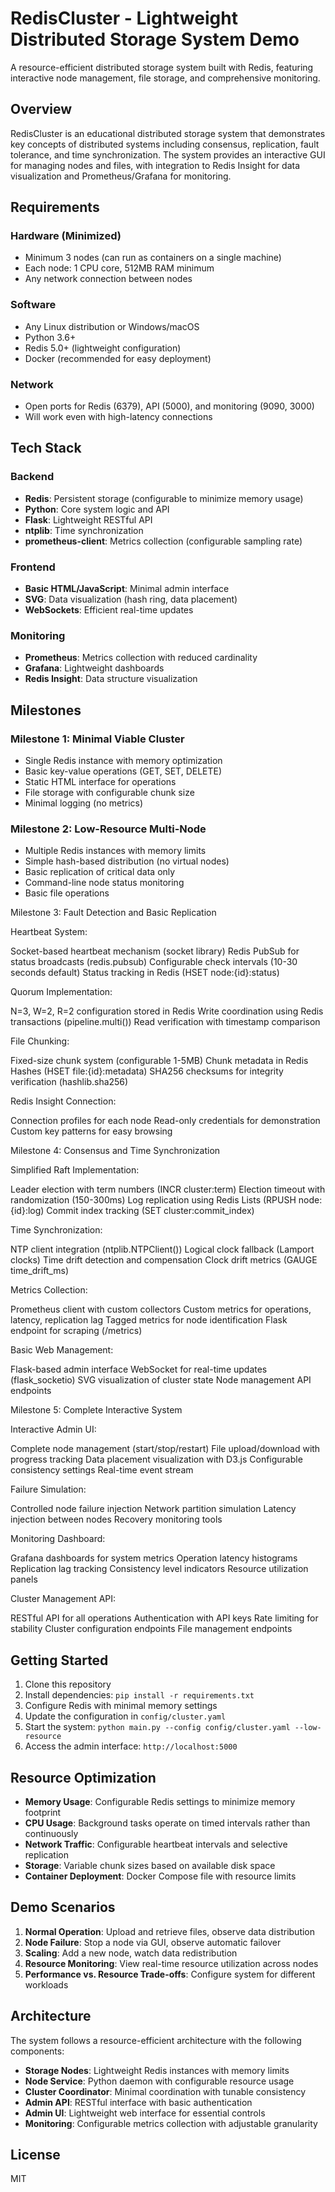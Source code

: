 # RedisCluster - Lightweight Distributed Storage System Demo

A resource-efficient distributed storage system built with Redis, featuring interactive node management, file storage, and comprehensive monitoring.

## Overview

RedisCluster is an educational distributed storage system that demonstrates key concepts of distributed systems including consensus, replication, fault tolerance, and time synchronization. The system provides an interactive GUI for managing nodes and files, with integration to Redis Insight for data visualization and Prometheus/Grafana for monitoring.

## Requirements

### Hardware (Minimized)
- Minimum 3 nodes (can run as containers on a single machine)
- Each node: 1 CPU core, 512MB RAM minimum
- Any network connection between nodes

### Software
- Any Linux distribution or Windows/macOS
- Python 3.6+
- Redis 5.0+ (lightweight configuration)
- Docker (recommended for easy deployment)

### Network
- Open ports for Redis (6379), API (5000), and monitoring (9090, 3000)
- Will work even with high-latency connections

## Tech Stack

### Backend
- **Redis**: Persistent storage (configurable to minimize memory usage)
- **Python**: Core system logic and API
- **Flask**: Lightweight RESTful API
- **ntplib**: Time synchronization
- **prometheus-client**: Metrics collection (configurable sampling rate)

### Frontend
- **Basic HTML/JavaScript**: Minimal admin interface
- **SVG**: Data visualization (hash ring, data placement)
- **WebSockets**: Efficient real-time updates

### Monitoring
- **Prometheus**: Metrics collection with reduced cardinality
- **Grafana**: Lightweight dashboards
- **Redis Insight**: Data structure visualization

## Milestones

### Milestone 1: Minimal Viable Cluster
- Single Redis instance with memory optimization
- Basic key-value operations (GET, SET, DELETE)
- Static HTML interface for operations
- File storage with configurable chunk size
- Minimal logging (no metrics)

### Milestone 2: Low-Resource Multi-Node
- Multiple Redis instances with memory limits
- Simple hash-based distribution (no virtual nodes)
- Basic replication of critical data only
- Command-line node status monitoring
- Basic file operations

Milestone 3: Fault Detection and Basic Replication

Heartbeat System:

Socket-based heartbeat mechanism (socket library)
Redis PubSub for status broadcasts (redis.pubsub)
Configurable check intervals (10-30 seconds default)
Status tracking in Redis (HSET node:{id}:status)


Quorum Implementation:

N=3, W=2, R=2 configuration stored in Redis
Write coordination using Redis transactions (pipeline.multi())
Read verification with timestamp comparison


File Chunking:

Fixed-size chunk system (configurable 1-5MB)
Chunk metadata in Redis Hashes (HSET file:{id}:metadata)
SHA256 checksums for integrity verification (hashlib.sha256)


Redis Insight Connection:

Connection profiles for each node
Read-only credentials for demonstration
Custom key patterns for easy browsing



Milestone 4: Consensus and Time Synchronization

Simplified Raft Implementation:

Leader election with term numbers (INCR cluster:term)
Election timeout with randomization (150-300ms)
Log replication using Redis Lists (RPUSH node:{id}:log)
Commit index tracking (SET cluster:commit_index)


Time Synchronization:

NTP client integration (ntplib.NTPClient())
Logical clock fallback (Lamport clocks)
Time drift detection and compensation
Clock drift metrics (GAUGE time_drift_ms)


Metrics Collection:

Prometheus client with custom collectors
Custom metrics for operations, latency, replication lag
Tagged metrics for node identification
Flask endpoint for scraping (/metrics)


Basic Web Management:

Flask-based admin interface
WebSocket for real-time updates (flask_socketio)
SVG visualization of cluster state
Node management API endpoints



Milestone 5: Complete Interactive System

Interactive Admin UI:

Complete node management (start/stop/restart)
File upload/download with progress tracking
Data placement visualization with D3.js
Configurable consistency settings
Real-time event stream


Failure Simulation:

Controlled node failure injection
Network partition simulation
Latency injection between nodes
Recovery monitoring tools


Monitoring Dashboard:

Grafana dashboards for system metrics
Operation latency histograms
Replication lag tracking
Consistency level indicators
Resource utilization panels


Cluster Management API:

RESTful API for all operations
Authentication with API keys
Rate limiting for stability
Cluster configuration endpoints
File management endpoints
## Getting Started

1. Clone this repository
2. Install dependencies: `pip install -r requirements.txt`
3. Configure Redis with minimal memory settings
4. Update the configuration in `config/cluster.yaml`
5. Start the system: `python main.py --config config/cluster.yaml --low-resource`
6. Access the admin interface: `http://localhost:5000`

## Resource Optimization

- **Memory Usage**: Configurable Redis settings to minimize memory footprint
- **CPU Usage**: Background tasks operate on timed intervals rather than continuously
- **Network Traffic**: Configurable heartbeat intervals and selective replication
- **Storage**: Variable chunk sizes based on available disk space
- **Container Deployment**: Docker Compose file with resource limits

## Demo Scenarios

1. **Normal Operation**: Upload and retrieve files, observe data distribution
2. **Node Failure**: Stop a node via GUI, observe automatic failover
3. **Scaling**: Add a new node, watch data redistribution
4. **Resource Monitoring**: View real-time resource utilization across nodes
5. **Performance vs. Resource Trade-offs**: Configure system for different workloads

## Architecture

The system follows a resource-efficient architecture with the following components:

- **Storage Nodes**: Lightweight Redis instances with memory limits
- **Node Service**: Python daemon with configurable resource usage
- **Cluster Coordinator**: Minimal coordination with tunable consistency
- **Admin API**: RESTful interface with basic authentication
- **Admin UI**: Lightweight web interface for essential controls
- **Monitoring**: Configurable metrics collection with adjustable granularity

## License

MIT